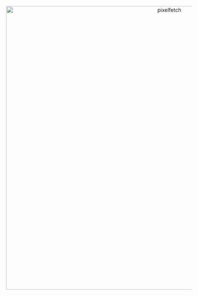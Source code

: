 <div align="center">
  <img width="870" height="768" alt="pixelfetch" src="https://github.com/user-attachments/assets/d732babc-8b2f-4d7a-8d3e-9b587baf12e8" />
</div>
